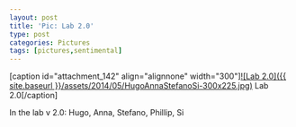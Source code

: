 ```yaml
---
layout: post
title: 'Pic: Lab 2.0'
type: post
categories: Pictures
tags: [pictures,sentimental]
---
```


[caption id="attachment\_142" align="alignnone" width="300"][![Lab 2.0]({{ site.baseurl }}/assets/2014/05/HugoAnnaStefanoSi-300x225.jpg)](http://allesinalab.uchicago.edu/wp-content/uploads/2014/05/HugoAnnaStefanoSi.jpg) Lab 2.0[/caption]

In the lab v 2.0: Hugo, Anna, Stefano, Phillip, Si

